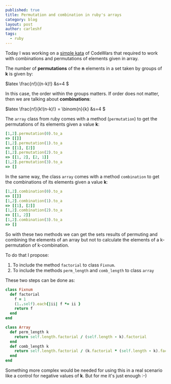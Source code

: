 ```yaml
---
published: true
title: Permutation and combination in ruby's arrays
category: blog
layout: post
author: carleshf
tags:
  - ruby
---
```


Today I was working on a [simple kata](http://www.codewars.com/kata/54381f0b6f032f933c000108/train/ruby) of CodeWars that required to work with combinations and permutations of elements given in array.

The number of __permutations__ of the __n__ elements in a set taken by groups of __k__ is given by:

$latex
\frac{n!}{(n-k)!} &s=4
$

In this case, the order within the groups matters. If order does not matter, then we are talking about __combinations__:

$latex
\frac{n!}{k!(n-k)!} = \binom{n}{k} &s=4
$

The `array` class from ruby comes with a method (`permutation`) to get the permutations of its elements given a value __k__:

```ruby
[1,2].permutation(0).to_a
=> [[]]
[1,2].permutation(1).to_a
=> [[1], [2]]
[1,2].permutation(2).to_a
=> [[1, 2], [2, 1]]
[1,2].permutation(3).to_a
=> []
```

In the same way, the class `array` comes with a method `combination` to get the combinations of its elements given a value __k__:

```ruby
[1,2].combination(0).to_a
=> [[]]
[1,2].combination(1).to_a
=> [[1], [2]]
[1,2].combination(2).to_a
=> [[1, 2]]
[1,2].combination(3).to_a
=> []
```

So with these two methods we can get the sets results of permuting and combining the elements of an array but not to calculate the elements of a k-permutation of k-combination. 

To do that I propose:

 1. To include the method `factorial` to class `Fixnum`.
 2. To include the methods `perm_length` and `comb_length` to class `array`

These two steps can be done as:

```ruby
class Fixnum
  def factorial
    f = 1
    (1..self).each{|ii| f *= ii }
    return f
  end
end

class Array
  def perm_length k
    return self.length.factorial / (self.length - k).factorial
  end
  def comb_length k
    return self.length.factorial / (k.factorial * (self.length - k).factorial)
  end
end
```

Something more complex would be needed for using this in a real scenario like a control for negative values of __k__. But for me it's just enough :-)